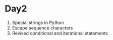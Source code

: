 # Day2
1. Special strings in Python
2. Escape sequence characters
3. Revised conditional and iterational statements